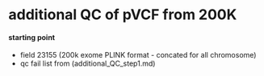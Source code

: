 # additional QC of pVCF from 200K 

#### starting point
* field 23155 (200k exome PLINK format - concated for all chromosome)
* qc fail list from (additional_QC_step1.md)

##
